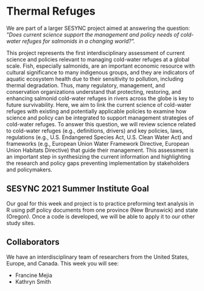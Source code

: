 # Thermal Refuges

We are part of a larger SESYNC project aimed at answering the question: _"Does current science support the management and policy needs of cold-water refuges for salmonids in a changing world?"._

This project represents the first interdisciplinary assessment of current science and policies relevant to managing cold-water refuges at a global scale. Fish, especially salmonids, are an important economic resource with cultural significance to many indigenous groups, and they are indicators of aquatic ecosystem health due to their sensitivity to pollution, including thermal degradation. Thus, many regulatory, management, and conservation organizations understand that protecting, restoring, and enhancing salmonid cold-water refuges in rivers across the globe is key to future survivability. Here, we aim to link the current science of cold-water refuges with existing and potentially applicable policies to examine how science and policy can be integrated to support management strategies of cold-water refuges. To answer this question, we will review science related to cold-water refuges (e.g., definitions, drivers) and key policies, laws, regulations (e.g., U.S. Endangered Species Act, U.S. Clean Water Act) and frameworks (e.g., European Union Water Framework Directive, European Union Habitats Directive) that guide their management. This assessment is an important step in synthesizing the current information and highlighting the research and policy gaps preventing implementation by stakeholders and policymakers.

## SESYNC 2021 Summer Institute Goal
Our goal for this week and project is to practice preforming text analysis in R using pdf policy documents from one province (New Brunswick) and state (Oregon). Once a code is developed, we will be able to apply it to our other study sites.

## Collaborators
We have an interdisciplinary team of researchers from the United States, Europe, and Canada. This week you will see:
- Francine Mejia
- Kathryn Smith